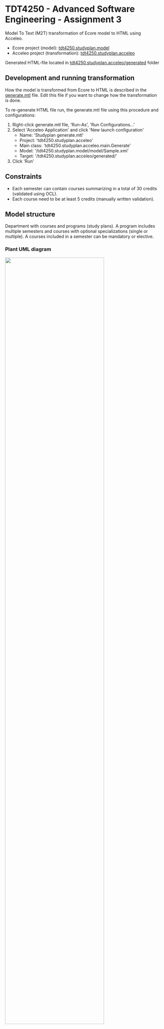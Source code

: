 # TDT4250 - Advanced Software Engineering - Assignment 3

Model To Text (M2T) transformation of Ecore model to HTML using Acceleo.

- Ecore project (model): [tdt4250.studyplan.model](https://github.com/maattss/tdt4250-assignment3/tree/master/tdt4250.studyplan.model)
- Acceleo project (transformation): [tdt4250.studyplan.acceleo](https://github.com/maattss/tdt4250-assignment3/tree/master/tdt4250.studyplan.acceleo)

Generated HTML-file located in [tdt4250.studyplan.acceleo/generated](https://github.com/maattss/tdt4250-assignment3/tree/master/tdt4250.studyplan.acceleo/generated) folder

## Development and running transformation

How the model is transformed from Ecore to HTML is described in the [generate.mtl](./tdt4250.studyplan.acceleo/src/tdt4250/studyplan/acceleo/main/generate.mtl) file. Edit this file if you want to change how the transformation is done.

To re-generate HTML file run, the generate.mtl file using this procedure and configurations:

1. Right-click generate.mtl file, 'Run-As', 'Run Configurations...'
2. Select 'Acceleo Application' and click 'New launch configuration'
    - Name: 'Studyplan generate.mtl'
    - Project: 'tdt4250.studyplan.acceleo'
    - Main class: 'tdt4250.studyplan.acceleo.main.Generate'
    - Model: '/tdt4250.studyplan.model/model/Sample.xmi'
    - Target: '/tdt4250.studyplan.acceleo/generated/'
3. Click 'Run'

## Constraints

- Each semester can contain courses summarizing in a total of 30 credits (validated using OCL).
- Each course need to be at least 5 credits (manually written validation).

## Model structure

Department with courses and programs (study plans).
A program includes multiple semesters and courses with optional specializations (single or multiple).
A courses included in a semester can be mandatory or elective.

### Plant UML diagram

<img src="https://i.imgur.com/q3alEsn.png" width="80%">

## Model improvements from assignment 1

Based on feedback, the following model improvements have been done:

- Add a top level object i.e. Department where courses are contained
- Add a datatype for spring/fall in semesters
- Remove numbers from courses
- Rename "code" attributes

## Sample data

The Sample.xmi describes two studyprograms from the Department of Computer Science with specializations and courses:

- Msc - 2 year - Computer Science (MIDT)
  - Software Development
  - Artificial Intelligence
  - Databases and Search
- Msc - 2 year - Informatics (MSIT)
  - Software
  - Interaction Design, Game and Learning Technology

## HTML rendered screenshot

<img src="https://i.imgur.com/n2xFHJJ.png" width="80%">
